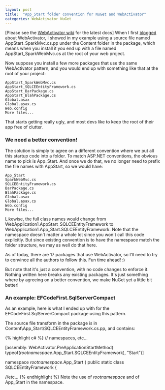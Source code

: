 ```yaml
---
layout: post
title:  "App_Start folder convention for NuGet and WebActivator"
categories: WebActivator NuGet
---
```





[Please see the [WebActivator wiki](https://bitbucket.org/davidebbo/webactivator/wiki/Home) for the latest docs]
When I first [blogged](http://blogs.msdn.com/b/davidebb/archive/2010/10/11/light-up-your-nupacks-with-startup-code-and-webactivator.aspx) about WebActivator, I showed in my example using a source file named AppStart_SparkMvc.cs.pp under the Content folder in the package, which means when you install it you end up with a file named AppStart_SparkWebMvc.cs at the root of your web project.


Now suppose you install a few more packages that use the same WebActivator pattern, and you would end up with something like that at the root of your project:

```
AppStart_SparkWebMvc.cs
AppStart_SQLCEEntityFramework.cs
AppStart_BarPackage.cs
AppStart_BlahPackage.cs
Global.asax
Global.asax.cs
Web.config
More files...

```

That starts getting really ugly, and most devs like to keep the root of their app free of clutter.

### We need a better convention!

The solution is simply to agree on a different convention where we put all this startup code into a folder. To match ASP.NET conventions, the obvious name to pick is App_Start. And once we do that, we no longer need to prefix the file names with AppStart, so we would have:

```
App_Start
SparkWebMvc.cs
SQLCEEntityFramework.cs
BarPackage.cs
BlahPackage.cs
Global.asax
Global.asax.cs
Web.config
More files...

```

Likewise, the full class names would change from WebApplication1.AppStart_SQLCEEntityFramework to WebApplication1.App_Start.SQLCEEntityFramework. Note that the namespace doesn't matter a whole lot since you won't call this code explicitly. But since existing convention is to have the namespace match the folder structure, we may as well do that here.

As of today, there are 17 packages that use WebActivator, so I'll need to try to convince all the authors to follow this. Fun time ahead! :)

But note that it's just a convention, with no code changes to enforce it. Nothing written here breaks any existing packages. It's just something where by agreeing on a better convention, we make NuGet yet a little bit better!

### An example: EFCodeFirst.SqlServerCompact

As an example, here is what I ended up with for the EFCodeFirst.SqlServerCompact package using this pattern.

The source file transform in the package is in Content\App_Start\SQLCEEntityFramework.cs.pp, and contains:

{% highlight c# %}
// namespaces, etc...

[assembly: WebActivator.PreApplicationStartMethod(
typeof($rootnamespace$.App_Start.SQLCEEntityFramework), "Start")]

namespace $rootnamespace$.App_Start {
public static class SQLCEEntityFramework {

//etc...
{% endhighlight %}
Note the use of $rootnamespace$ and of App_Start in the namespace.
